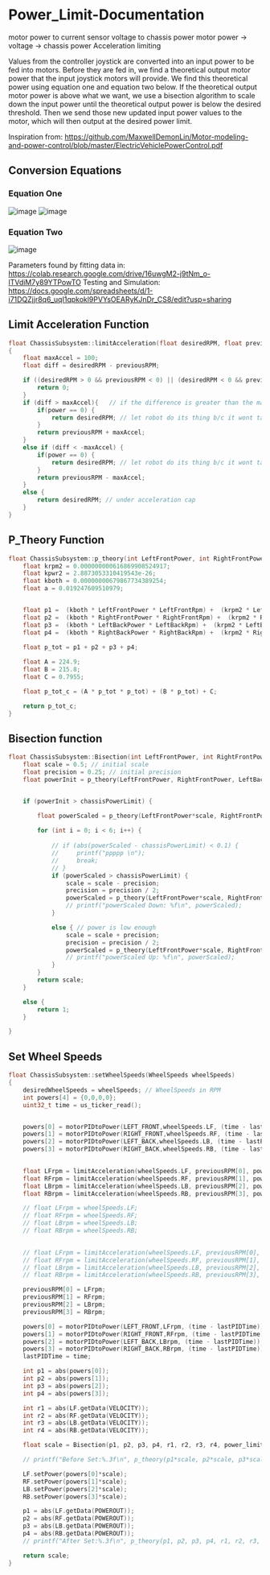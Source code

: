 # Power_Limit-Documentation

motor power to current sensor voltage to chassis power
motor power -> voltage -> chassis power
Acceleration limiting 

Values from the controller joystick are converted into an input power to be fed into motors. Before they are fed in, we find a theoretical output motor power that the input joystick motors will provide. We find this theoretical power using equation one and equation two below. If the theoretical output motor power is above what we want, we use a bisection algorithm to scale down the input power until the theoretical output power is below the desired threshold. Then we send those new updated input power values to the motor, which will then output at the desired power limit.

Inspiration from: https://github.com/MaxwellDemonLin/Motor-modeling-and-power-control/blob/master/ElectricVehiclePowerControl.pdf

## Conversion Equations

### Equation One
![image](https://github.com/user-attachments/assets/07fa25f9-1ae0-47de-a405-fb86a67493c8)
![image](https://github.com/user-attachments/assets/84d0b14b-1934-43a9-84f6-20889e1c95e2)

### Equation Two 
![image](https://github.com/user-attachments/assets/514666e8-ce61-4f71-8722-056b743289b5)

Parameters found by fitting data in: https://colab.research.google.com/drive/16uwgM2-j9tNm_o-lTVdiM7y89YTPowTO
Testing and Simulation: https://docs.google.com/spreadsheets/d/1-i71DQZjjr8q6_uqI1qpkokl9PVYsOEARyKJnDr_CS8/edit?usp=sharing

## Limit Acceleration Function
```c++
float ChassisSubsystem::limitAcceleration(float desiredRPM, float previousRPM, int power)
{
    float maxAccel = 100;
    float diff = desiredRPM - previousRPM;

    if ((desiredRPM > 0 && previousRPM < 0) || (desiredRPM < 0 && previousRPM > 0)) { // if robot trying to sudden change direction
        return 0;
    }
    if (diff > maxAccel){   // if the difference is greater than the max acceleration
        if(power == 0) {
            return desiredRPM; // let robot do its thing b/c it wont take power
        }
        return previousRPM + maxAccel;
    }
    else if (diff < -maxAccel) {
        if(power == 0) {
            return desiredRPM; // let robot do its thing b/c it wont take power
        }
        return previousRPM - maxAccel;
    }
    else {
        return desiredRPM; // under acceleration cap
    }
}
```

## P_Theory Function
```c++
float ChassisSubsystem::p_theory(int LeftFrontPower, int RightFrontPower, int LeftBackPower, int RightBackPower, int LeftFrontRpm, int RightFrontRpm, int LeftBackRpm, int RightBackRpm){
    float krpm2 = 0.000000000616869908524917;
    float kpwr2 = 2.8873053310419543e-26;
    float kboth = 0.00000000679867734389254;
    float a = 0.019247609510979;


    float p1 =  (kboth * LeftFrontPower * LeftFrontRpm) +  (krpm2 * LeftFrontRpm * LeftFrontRpm) +  (kpwr2 * LeftFrontPower * LeftFrontPower) + a;
    float p2 =  (kboth * RightFrontPower * RightFrontRpm) +  (krpm2 * RightFrontRpm * RightFrontRpm) +  (kpwr2 * RightFrontPower * RightFrontPower) + a;
    float p3 =  (kboth * LeftBackPower * LeftBackRpm) +  (krpm2 * LeftBackRpm * LeftBackRpm) +  (kpwr2 * LeftBackPower * LeftBackPower) + a;
    float p4 =  (kboth * RightBackPower * RightBackRpm) +  (krpm2 * RightBackRpm * RightBackRpm) +  (kpwr2 * RightBackPower * RightBackPower) + a;
    
    float p_tot = p1 + p2 + p3 + p4; 

    float A = 224.9;
    float B = 215.8;
    float C = 0.7955;

    float p_tot_c = (A * p_tot * p_tot) + (B * p_tot) + C;

    return p_tot_c;
}

```

## Bisection function 
```c++
float ChassisSubsystem::Bisection(int LeftFrontPower, int RightFrontPower, int LeftBackPower, int RightBackPower, int LeftFrontRpm, int RightFrontRpm, int LeftBackRpm, int RightBackRpm, float chassisPowerLimit) {
    float scale = 0.5; // initial scale
    float precision = 0.25; // initial precision
    float powerInit = p_theory(LeftFrontPower, RightFrontPower, LeftBackPower, RightBackPower, LeftFrontRpm, RightFrontRpm, LeftBackRpm, RightBackRpm);


    if (powerInit > chassisPowerLimit) {

        float powerScaled = p_theory(LeftFrontPower*scale, RightFrontPower*scale, LeftBackPower*scale, RightBackPower*scale, LeftFrontRpm, RightFrontRpm, LeftBackRpm, RightBackRpm);
        
        for (int i = 0; i < 6; i++) {
            
            // if (abs(powerScaled - chassisPowerLimit) < 0.1) {
            //     printf("ppppp \n");
            //     break;
            // }
            if (powerScaled > chassisPowerLimit) {
                scale = scale - precision;
                precision = precision / 2;
                powerScaled = p_theory(LeftFrontPower*scale, RightFrontPower*scale, LeftBackPower*scale, RightBackPower*scale, LeftFrontRpm, RightFrontRpm, LeftBackRpm, RightBackRpm);
                // printf("powerScaled Down: %f\n", powerScaled);
            }

            else { // power is low enough
                scale = scale + precision;
                precision = precision / 2;
                powerScaled = p_theory(LeftFrontPower*scale, RightFrontPower*scale, LeftBackPower*scale, RightBackPower*scale, LeftFrontRpm, RightFrontRpm, LeftBackRpm, RightBackRpm);
                // printf("powerScaled Up: %f\n", powerScaled);
            }
        }
        return scale;
    }

    else {
        return 1;
    }

}
```

## Set Wheel Speeds
```c++
float ChassisSubsystem::setWheelSpeeds(WheelSpeeds wheelSpeeds)
{
    desiredWheelSpeeds = wheelSpeeds; // WheelSpeeds in RPM
    int powers[4] = {0,0,0,0};
    uint32_t time = us_ticker_read();


    powers[0] = motorPIDtoPower(LEFT_FRONT,wheelSpeeds.LF, (time - lastPIDTime));
    powers[1] = motorPIDtoPower(RIGHT_FRONT,wheelSpeeds.RF, (time - lastPIDTime));
    powers[2] = motorPIDtoPower(LEFT_BACK,wheelSpeeds.LB, (time - lastPIDTime));
    powers[3] = motorPIDtoPower(RIGHT_BACK,wheelSpeeds.RB, (time - lastPIDTime));
    

    float LFrpm = limitAcceleration(wheelSpeeds.LF, previousRPM[0], powers[0]);
    float RFrpm = limitAcceleration(wheelSpeeds.RF, previousRPM[1], powers[1]);
    float LBrpm = limitAcceleration(wheelSpeeds.LB, previousRPM[2], powers[2]);
    float RBrpm = limitAcceleration(wheelSpeeds.RB, previousRPM[3], powers[3]);

    // float LFrpm = wheelSpeeds.LF;
    // float RFrpm = wheelSpeeds.RF;
    // float LBrpm = wheelSpeeds.LB;
    // float RBrpm = wheelSpeeds.RB;

    
    // float LFrpm = limitAcceleration(wheelSpeeds.LF, previousRPM[0], LF.getData(POWEROUT));
    // float RFrpm = limitAcceleration(wheelSpeeds.RF, previousRPM[1], RF.getData(POWEROUT));
    // float LBrpm = limitAcceleration(wheelSpeeds.LB, previousRPM[2], LB.getData(POWEROUT));
    // float RBrpm = limitAcceleration(wheelSpeeds.RB, previousRPM[3], RB.getData(POWEROUT));

    previousRPM[0] = LFrpm;
    previousRPM[1] = RFrpm;
    previousRPM[2] = LBrpm;
    previousRPM[3] = RBrpm;

    powers[0] = motorPIDtoPower(LEFT_FRONT,LFrpm, (time - lastPIDTime));
    powers[1] = motorPIDtoPower(RIGHT_FRONT,RFrpm, (time - lastPIDTime));
    powers[2] = motorPIDtoPower(LEFT_BACK,LBrpm, (time - lastPIDTime));
    powers[3] = motorPIDtoPower(RIGHT_BACK,RBrpm, (time - lastPIDTime));
    lastPIDTime = time;

    int p1 = abs(powers[0]);
    int p2 = abs(powers[1]);
    int p3 = abs(powers[2]);
    int p4 = abs(powers[3]);

    int r1 = abs(LF.getData(VELOCITY));
    int r2 = abs(RF.getData(VELOCITY));
    int r3 = abs(LB.getData(VELOCITY));
    int r4 = abs(RB.getData(VELOCITY));

    float scale = Bisection(p1, p2, p3, p4, r1, r2, r3, r4, power_limit);

    // printf("Before Set:%.3f\n", p_theory(p1*scale, p2*scale, p3*scale, p4*scale, r1, r2, r3, r4));

    LF.setPower(powers[0]*scale);
    RF.setPower(powers[1]*scale);
    LB.setPower(powers[2]*scale);
    RB.setPower(powers[3]*scale);

    p1 = abs(LF.getData(POWEROUT));
    p2 = abs(RF.getData(POWEROUT));
    p3 = abs(LB.getData(POWEROUT));
    p4 = abs(RB.getData(POWEROUT));
    // printf("After Set:%.3f\n", p_theory(p1, p2, p3, p4, r1, r2, r3, r4));

    return scale;
}
```

